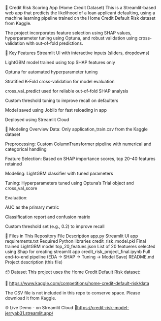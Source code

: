 🧠 Credit Risk Scoring App (Home Credit Dataset)
This is a Streamlit-based web app that predicts the likelihood of a loan applicant defaulting, using a machine learning pipeline trained on the Home Credit Default Risk dataset from Kaggle.

The project incorporates feature selection using SHAP values, hyperparameter tuning using Optuna, and robust validation using cross-validation with out-of-fold predictions.

🚀 Key Features
Streamlit UI with interactive inputs (sliders, dropdowns)

LightGBM model trained using top SHAP features only

Optuna for automated hyperparameter tuning

Stratified K-Fold cross-validation for model evaluation

cross_val_predict used for reliable out-of-fold SHAP analysis

Custom threshold tuning to improve recall on defaulters

Model saved using Joblib for fast reloading in app

Deployed using Streamlit Cloud

🧪 Modeling Overview
Data: Only application_train.csv from the Kaggle dataset

Preprocessing: Custom ColumnTransformer pipeline with numerical and categorical handling

Feature Selection: Based on SHAP importance scores, top 20–40 features retained

Modeling: LightGBM classifier with tuned parameters

Tuning: Hyperparameters tuned using Optuna’s Trial object and cross_val_score

Evaluation:

AUC as the primary metric

Classification report and confusion matrix

Custom threshold set (e.g., 0.2) to improve recall

📁 Files in This Repository
File	Description
app.py	Streamlit UI app
requirements.txt	Required Python libraries
credit_risk_model.pkl	Final trained LightGBM model
top_20_featues.json List of 20 featueres selected using Shap for creating streamlit app
credit_risk_project_final.ipynb	Full end-to-end pipeline (EDA → SHAP → Tuning → Model Save)
README.md	Project description (this file)

📦 Dataset
This project uses the Home Credit Default Risk dataset:

🔗 https://www.kaggle.com/competitions/home-credit-default-risk/data

The CSV file is not included in this repo to conserve space. Please download it from Kaggle.

🌐 Live Demo - on Streamlit Cloud
   🔗https://credit-risk-model-jerryab31.streamlit.app/
